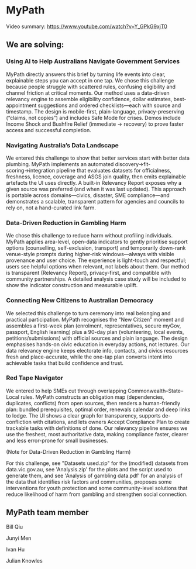 # MyPath

Video summary: https://www.youtube.com/watch?v=Y_GPkG9xjT0

## We are solving:


### Using AI to Help Australians Navigate Government Services
MyPath directly answers this brief by turning life events into clear, explainable steps you can accept in one tap. We chose this challenge because people struggle with scattered rules, confusing eligibility and channel friction at critical moments. Our method uses a data-driven relevancy engine to assemble eligibility confidence, dollar estimates, best-appointment suggestions and ordered checklists—each with source and timestamp. The design is mobile-first, plain-language, privacy-preserving (“claims, not copies”) and includes Safe Mode for crises. Demos include Income Shock and Bushfire Relief (immediate → recovery) to prove faster access and successful completion.
### Navigating Australia’s Data Landscape
We entered this challenge to show that better services start with better data plumbing. MyPath implements an automated discovery→fit-scoring→integration pipeline that evaluates datasets for officialness, freshness, licence, coverage and ASGS join quality, then emits explainable artefacts the UI uses directly. A built-in Relevancy Report exposes why a given source was preferred (and when it was last updated). This approach is portable across domains—civics, disaster, SME compliance—and demonstrates a scalable, transparent pattern for agencies and councils to rely on, not a hand-curated link farm.
### Data-Driven Reduction in Gambling Harm
We chose this challenge to reduce harm without profiling individuals. MyPath applies area-level, open-data indicators to gently prioritise support options (counselling, self-exclusion, transport) and temporarily down-rank venue-style prompts during higher-risk windows—always with visible provenance and user choice. The experience is light-touch and respectful; users see helpful options when relevant, not labels about them. Our method is transparent (Relevancy Report), privacy-first, and compatible with community partnerships. A detailed analysis case study will be included to show the indicator construction and measurable uplift.
### Connecting New Citizens to Australian Democracy
We selected this challenge to turn ceremony into real belonging and practical participation. MyPath recognises the “New Citizen” moment and assembles a first-week plan (enrolment, representatives, secure myGov, passport, English learning) plus a 90-day plan (volunteering, local events, petitions/submissions) with official sources and plain language. The design emphasises hands-on civic education in everyday actions, not lectures. Our data relevancy engine keeps electorate info, contacts, and civics resources fresh and place-accurate, while the one-tap plan converts intent into achievable tasks that build confidence and trust.
### Red Tape Navigator
We entered to help SMEs cut through overlapping Commonwealth–State–Local rules. MyPath constructs an obligation map (dependencies, duplicates, conflicts) from open sources, then renders a human-friendly plan: bundled prerequisites, optimal order, renewals calendar and deep links to lodge. The UI shows a clear graph for transparency, supports de-confliction with citations, and lets owners Accept Compliance Plan to create trackable tasks with definitions of done. Our relevancy pipeline ensures we use the freshest, most authoritative data, making compliance faster, clearer and less error-prone for small businesses.

(Note for Data-Driven Reduction in Gambling Harm)

For this challenge, see "Datasets used.zip" for the (modified) datasets from data.vic.gov.au, see 'Analysis.zip' for the plots and the script used to generate them, and see 'Analysis of gambling data.pdf' for an analysis of the data that identifies risk factors and communities, proposes some interventions for youth protection and some community-level solutions that reduce likelihood of harm from gambling and strengthen social connection. 

## MyPath team member
Bill Qiu

Junyi Men

Ivan Hu

Julian Knowles
